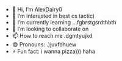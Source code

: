 - 👋 Hi, I’m AlexDairy0
- 👀 I’m interested in best cs tactic)
- 🌱 I’m currently learning ...fgbrstgsrdthbth
- 💞️ I’m looking to collaborate on 
- 📫 How to reach me .dgmtyujkd
- 😄 Pronouns: .)juvfdhuew
- ⚡ Fun fact: i wanna pizza))) haha
<!---
AlexDairy0/AlexDairy0 is a ✨ special ✨ repository because its `README.md` (this file) appears on your GitHub profile.
You can click the Preview link to take a look at your changes.
---
